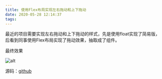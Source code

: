 ```yaml
---
title: 使用Flex布局实现左右拖动和上下拖动
date: 2020-05-28 12:14:37
tags:
---
```

最近的项目需要实现左右拖动和上下拖动的样式，先是使用float实现了简易版，后看到同事使用Flex布局实现了拖动效果，抽取成了组件。

最终效果

![alt](/images/drag-sample.png)

源码：[github](https://github.com/GYNstyle/drag-sample)